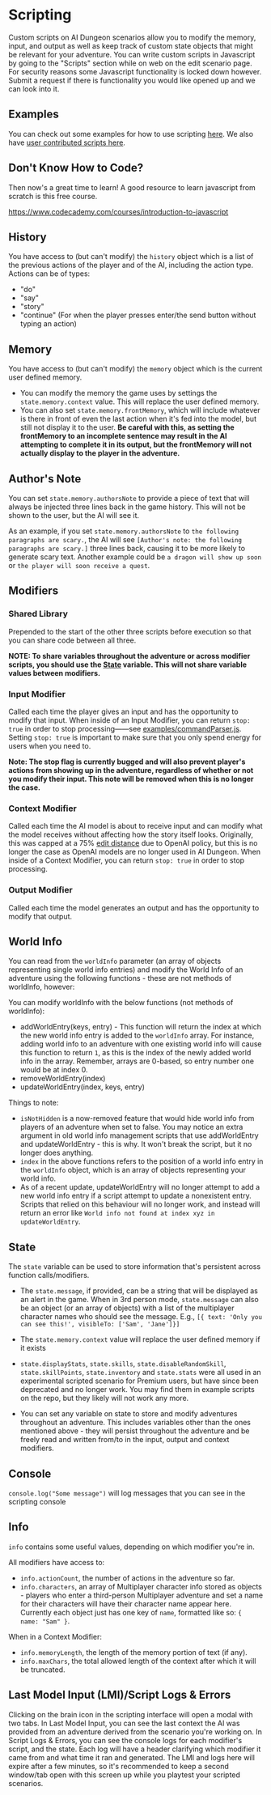 # Scripting

Custom scripts on AI Dungeon scenarios allow you to modify the memory, input, and output as well as keep track of custom state objects that might be relevant for your adventure. You can write custom scripts in Javascript by going to the "Scripts" section while on web on the edit scenario page. For security reasons some Javascript functionality is locked down however. Submit a request if there is functionality you would like opened up and we can look into it.

## Examples 
You can check out some examples for how to use scripting [here](examples). We also have [user contributed scripts here](contributed).

## Don't Know How to Code?
Then now's a great time to learn! A good resource to learn javascript from scratch is this free course.

https://www.codecademy.com/courses/introduction-to-javascript

## History
You have access to (but can't modify) the `history` object which is a list of the previous actions of the player and of the AI, including the action type. Actions can be of types:
* "do"
* "say"
* "story"
* "continue" (For when the player presses enter/the send button without typing an action)

## Memory
You have access to (but can't modify) the `memory` object which is the current user defined memory.
* You can modify the memory the game uses by settings the `state.memory.context` value. This will replace the user defined memory.
* You can also set `state.memory.frontMemory`, which will include whatever is there in front of even the last action when it's fed into the model, but still not display it to the user. **Be careful with this, as setting the frontMemory to an incomplete sentence may result in the AI attempting to complete it in its output, but the frontMemory will not actually display to the player in the adventure.**

## Author's Note
You can set `state.memory.authorsNote` to provide a piece of text that will always be injected three lines back in the game history. This will not be shown to the user, but the AI will see it.

As an example, if you set `state.memory.authorsNote` to `the following paragraphs are scary.`, the AI will see `[Author's note: the following paragraphs are scary.]` three lines back, causing it to be more likely to generate scary text. Another example could be `a dragon will show up soon` or `the player will soon receive a quest`.

## Modifiers

### Shared Library
Prepended to the start of the other three scripts before execution so that you can share code between all three.

**NOTE: To share variables throughout the adventure or across modifier scripts, you should use the [State](https://github.com/latitudegames/Scripting#state) variable. This will not share variable values between modifiers.**

### Input Modifier
Called each time the player gives an input and has the opportunity to modify that input. When inside of an Input Modifier,
you can return `stop: true` in order to stop processing——see [examples/commandParser.js](examples/commandParser.js). Setting `stop: true` is important to make sure that you only spend energy for users when you need to.

**Note: The stop flag is currently bugged and will also prevent player's actions from showing up in the adventure, regardless of whether or not you modify their input. This note will be removed when this is no longer the case.**

### Context Modifier
Called each time the AI model is about to receive input and can modify what the model receives without affecting how the story itself looks. Originally, this was capped at a 75% [edit distance](https://en.wikipedia.org/wiki/Levenshtein_distance) due to OpenAI policy, but this is no longer the case as OpenAI models are no longer used in AI Dungeon.
When inside of a Context Modifier, you can return `stop: true` in order to stop processing.

### Output Modifier
Called each time the model generates an output and has the opportunity to modify that output. 

## World Info
You can read from the `worldInfo` parameter (an array of objects representing single world info entries) and modify the World Info of an adventure using the following functions - these are not methods of worldInfo, however:

You can modify worldInfo with the below functions (not methods of worldInfo):
* addWorldEntry(keys, entry) - This function will return the index at which the new world info entry is added to the `worldInfo` array. For instance, adding world info to an adventure with one existing world info will cause this function to return `1`, as this is the index of the newly added world info in the array. Remember, arrays are 0-based, so entry number one would be at index 0.
* removeWorldEntry(index)
* updateWorldEntry(index, keys, entry)

Things to note:
* `isNotHidden` is a now-removed feature that would hide world info from players of an adventure when set to false. You may notice an extra argument in old world info management scripts that use addWorldEntry and updateWorldEntry - this is why. It won't break the script, but it no longer does anything.
* `index` in the above functions refers to the position of a world info entry in the `worldInfo` object, which is an array of objects representing your world info.
* As of a recent update, updateWorldEntry will no longer attempt to add a new world info entry if a script attempt to update a nonexistent entry. Scripts that relied on this behaviour will no longer work, and instead will return an error like `World info not found at index xyz in updateWorldEntry`.

## State
The `state` variable can be used to store information that's persistent across function calls/modifiers. 
* The `state.message`, if provided, can be a string that will be displayed as an alert in the game.
  When in 3rd person mode, `state.message` can also be an object (or an array of objects) with a list of the multiplayer character names
  who should see the message. E.g., `[{ text: 'Only you can see this!', visibleTo: ['Sam', 'Jane']}]`
* The `state.memory.context` value will replace the user defined memory if it exists
* `state.displayStats`, `state.skills`, `state.disableRandomSkill`, `state.skillPoints`, `state.inventory` and `state.stats` were all used in an experimental scripted scenario for Premium users, but have since been deprecated and no longer work. You may find them in example scripts on the repo, but they likely will not work any more.

* You can set any variable on state to store and modify adventures throughout an adventure. This includes variables other than the ones mentioned above - they will persist throughout the adventure and be freely read and written from/to in the input, output and context modifiers.

## Console
`console.log("Some message")` will log messages that you can see in the scripting console

## Info

`info` contains some useful values, depending on which modifier you're in.

All modifiers have access to:
- `info.actionCount`, the number of actions in the adventure so far.
- `info.characters`, an array of Multiplayer character info stored as objects - players who enter a third-person Multiplayer adventure and set a name for their characters will have their character name appear here. Currently each object just has one key of `name`, formatted like so: `{ name: "Sam" }`.

When in a Context Modifier:
- `info.memoryLength`, the length of the memory portion of text (if any).
- `info.maxChars`, the total allowed length of the context after which it will be truncated.

## Last Model Input (LMI)/Script Logs & Errors
Clicking on the brain icon in the scripting interface will open a modal with two tabs. In Last Model Input, you can see the last context the AI was provided from an adventure derived from the scenario you're working on. In Script Logs & Errors, you can see the console logs for each modifier's script, and the state. Each log will have a header clarifying which modifier it came from and what time it ran and generated. The LMI and logs here will expire after a few minutes, so it's recommended to keep a second window/tab open with this screen up while you playtest your scripted scenarios.
